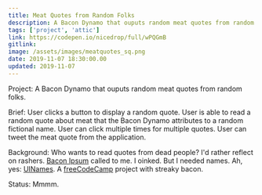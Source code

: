 ```yaml
---
title: Meat Quotes from Random Folks
description: A Bacon Dynamo that ouputs random meat quotes from random folks
tags: ['project', 'attic']
link: https://codepen.io/nicedrop/full/wPQGmB
gitlink:
image: /assets/images/meatquotes_sq.png
date: 2019-11-07 18:30:00.00
updated: 2019-11-07
---
```


Project: A Bacon Dynamo that ouputs random meat quotes from random folks.

Brief: User clicks a button to display a random quote. User is able to read a random quote about meat that the Bacon Dynamo attributes to a random fictional name. User can click multiple times for multiple quotes. User can tweet the meat quote from the application.

Background: Who wants to read quotes from dead people? I'd rather reflect on rashers. [Bacon Ipsum](https://baconipsum.com/ 'A meatier lorem ipsum generator') called to me. I oinked. But I needed names. Ah, yes: [UINames](https://uinames.com/ 'A simple tool to generate fake names for use in designs and mockups.'). A [freeCodeCamp](https://www.freecodecamp.org 'freeCodeCamp website') project with streaky bacon.

Status: Mmmm.
